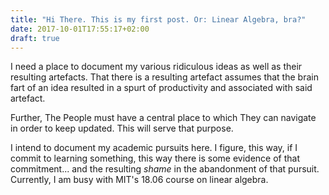 ```yaml
---
title: "Hi There. This is my first post. Or: Linear Algebra, bra?"
date: 2017-10-01T17:55:17+02:00
draft: true
---
```


I need a place to document my various ridiculous ideas as well as their resulting artefacts. That there is a resulting artefact assumes that the brain fart of an idea resulted in a spurt of productivity and associated with said artefact.

Further, The People must have a central place to which They can navigate in order to keep updated. This will serve that purpose.

I intend to document my academic pursuits here. I figure, this way, if I commit to learning something, this way there is some evidence of that commitment... and the resulting _shame_ in the abandonment of that pursuit. Currently, I am busy with MIT's 18.06 course on linear algebra. 
